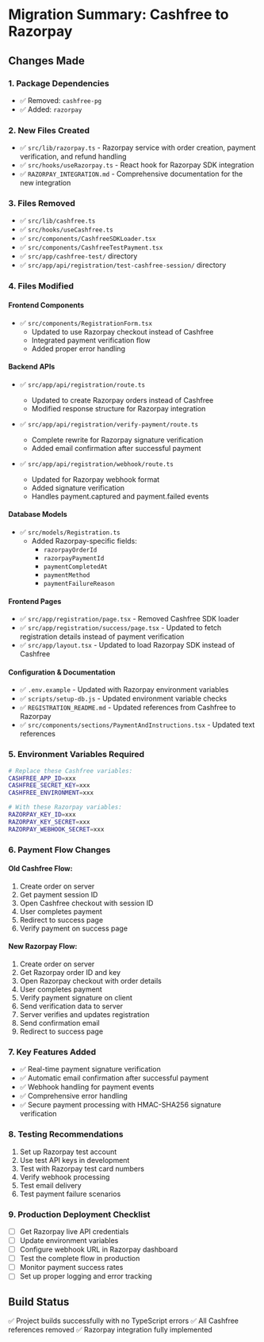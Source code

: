 # Migration Summary: Cashfree to Razorpay

## Changes Made

### 1. Package Dependencies

- ✅ Removed: `cashfree-pg`
- ✅ Added: `razorpay`

### 2. New Files Created

- ✅ `src/lib/razorpay.ts` - Razorpay service with order creation, payment verification, and refund handling
- ✅ `src/hooks/useRazorpay.ts` - React hook for Razorpay SDK integration
- ✅ `RAZORPAY_INTEGRATION.md` - Comprehensive documentation for the new integration

### 3. Files Removed

- ✅ `src/lib/cashfree.ts`
- ✅ `src/hooks/useCashfree.ts`
- ✅ `src/components/CashfreeSDKLoader.tsx`
- ✅ `src/components/CashfreeTestPayment.tsx`
- ✅ `src/app/cashfree-test/` directory
- ✅ `src/app/api/registration/test-cashfree-session/` directory

### 4. Files Modified

#### Frontend Components

- ✅ `src/components/RegistrationForm.tsx`
  - Updated to use Razorpay checkout instead of Cashfree
  - Integrated payment verification flow
  - Added proper error handling

#### Backend APIs

- ✅ `src/app/api/registration/route.ts`
  - Updated to create Razorpay orders instead of Cashfree
  - Modified response structure for Razorpay integration

- ✅ `src/app/api/registration/verify-payment/route.ts`
  - Complete rewrite for Razorpay signature verification
  - Added email confirmation after successful payment

- ✅ `src/app/api/registration/webhook/route.ts`
  - Updated for Razorpay webhook format
  - Added signature verification
  - Handles payment.captured and payment.failed events

#### Database Models

- ✅ `src/models/Registration.ts`
  - Added Razorpay-specific fields:
    - `razorpayOrderId`
    - `razorpayPaymentId`
    - `paymentCompletedAt`
    - `paymentMethod`
    - `paymentFailureReason`

#### Frontend Pages

- ✅ `src/app/registration/page.tsx` - Removed Cashfree SDK loader
- ✅ `src/app/registration/success/page.tsx` - Updated to fetch registration details instead of payment verification
- ✅ `src/app/layout.tsx` - Updated to load Razorpay SDK instead of Cashfree

#### Configuration & Documentation

- ✅ `.env.example` - Updated with Razorpay environment variables
- ✅ `scripts/setup-db.js` - Updated environment variable checks
- ✅ `REGISTRATION_README.md` - Updated references from Cashfree to Razorpay
- ✅ `src/components/sections/PaymentAndInstructions.tsx` - Updated text references

### 5. Environment Variables Required

```bash
# Replace these Cashfree variables:
CASHFREE_APP_ID=xxx
CASHFREE_SECRET_KEY=xxx
CASHFREE_ENVIRONMENT=xxx

# With these Razorpay variables:
RAZORPAY_KEY_ID=xxx
RAZORPAY_KEY_SECRET=xxx
RAZORPAY_WEBHOOK_SECRET=xxx
```

### 6. Payment Flow Changes

#### Old Cashfree Flow:

1. Create order on server
2. Get payment session ID
3. Open Cashfree checkout with session ID
4. User completes payment
5. Redirect to success page
6. Verify payment on success page

#### New Razorpay Flow:

1. Create order on server
2. Get Razorpay order ID and key
3. Open Razorpay checkout with order details
4. User completes payment
5. Verify payment signature on client
6. Send verification data to server
7. Server verifies and updates registration
8. Send confirmation email
9. Redirect to success page

### 7. Key Features Added

- ✅ Real-time payment signature verification
- ✅ Automatic email confirmation after successful payment
- ✅ Webhook handling for payment events
- ✅ Comprehensive error handling
- ✅ Secure payment processing with HMAC-SHA256 signature verification

### 8. Testing Recommendations

1. Set up Razorpay test account
2. Use test API keys in development
3. Test with Razorpay test card numbers
4. Verify webhook processing
5. Test email delivery
6. Test payment failure scenarios

### 9. Production Deployment Checklist

- [ ] Get Razorpay live API credentials
- [ ] Update environment variables
- [ ] Configure webhook URL in Razorpay dashboard
- [ ] Test the complete flow in production
- [ ] Monitor payment success rates
- [ ] Set up proper logging and error tracking

## Build Status

✅ Project builds successfully with no TypeScript errors
✅ All Cashfree references removed
✅ Razorpay integration fully implemented
